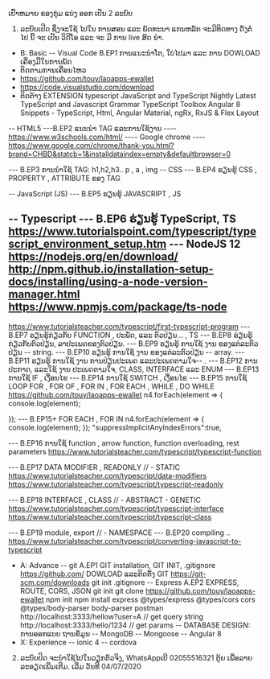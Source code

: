 ເປົ້າຫມາຍ ຂອງກຸ່ມ ແບ່ງ ອອກ ເປັນ 2 ລະບົບ
1. ລະບົບເປີດ ຊຶ່ງຈະໃຊ້ ໄປໃນ ການສອນ ແລະ ພັດທະນາ ແກນຫລັກ ຈະມີທິດທາງ ດັ່ງຕໍ່ ໄປ ນີ້ ຈະ ເປັນ ວິດີໂອ ແລະ ຈະ ມີ ການ live ສົດ ນຳ. 

- B: Basic
-- Visual Code
B.EP1 ການແນະນຳໂຕ, ໃບ່ໄປມາ ແລະ ການ DOWLOAD ເຄື່ອງມືໃນການພັດ
- ຕິດຕາມການເຄື່ອນໄຫວ
- https://github.com/touy/laoapps-ewallet
- https://code.visualstudio.com/download
- ຕິດຕ້າງ EXTENSION 
typescript
JavaScript and TypeScript Nightly
Latest TypeScript and Javascript Grammar
TypeScript Toolbox
Angular 8 Snippets - TypeScript, Html, Angular Material, ngRx, RxJS & Flex Layout

-- HTML5
---B.EP2 ແນະນຳ TAG ແລະການໃຊ້ງານ
---- https://www.w3schools.com/html/
---- Google chrome
---- https://www.google.com/chrome/thank-you.html?brand=CHBD&statcb=1&installdataindex=empty&defaultbrowser=0


--- B.EP3 ການນຳໃຊ້ TAG: h1,h2,h3.. p , a , img 
-- CSS
--- B.EP4 ຮຽນຮູ້ CSS , PROPERTY , ATTRIBUTE ຂອງ TAG

-- JavaScript (JS)
--- B.EP5 ຮຽນຮູ້ JAVASCRIPT , JS

-- Typescript
--- B.EP6 ຮ່ຽນຮູ້ TypeScript, TS
https://www.tutorialspoint.com/typescript/typescript_environment_setup.htm
--- NodeJS 12
https://nodejs.org/en/download/
http://npm.github.io/installation-setup-docs/installing/using-a-node-version-manager.html
https://www.npmjs.com/package/ts-node
--- 
https://www.tutorialsteacher.com/typescript/first-typescript-program
--- B.EP7 ຮຽນຮູ້ກ່ຽວກັບ FUNCTION , ປະພັດ, ແລະ ຕົວປ່ຽນ... , TS
--- B.EP8 ຮ່ຽນຮູ້ກ່ຽວກັບຕົວປ່ຽນ, ລາປະເພດຂອງຕົວປ່ຽນ.
--- B.EP9 ຮຽນຮູ້ ການໃຊ້ ງານ ຂອງແຕ່ລະຕົວປ່ຽນ -- string.
--- B.EP10 ຮຽນຮູ້ ການໃຊ້ ງານ ຂອງແຕ່ລະຕົວປ່ຽນ -- array.
--- B.EP11 ຮຽນຮູ້ ການໃຊ້ ງານ ການປ່ຽນປະເພດ ແລະປະເພດຕາມໃຈ-- .
--- B.EP12 ການປະກາດ, ແລະໃຊ້ ງານ ປະເພດຕາມໃຈ, CLASS, INTERFACE ແລະ ENUM
--- B.EP13 ການໃຊ້ IF , ເງື່ອນໄຂ
--- B.EP14 ການໃຊ້ SWITCH , ເງື່ອນໄຂ
--- B.EP15 ການໃຊ້ LOOP FOR , FOR OF , FOR IN , FOR EACH , WHILE , DO WHILE
https://github.com/touy/laoapps-ewallet
n4.forEach(element => {
    console.log(element);
    
});
--- B.EP15+ FOR EACH , FOR IN 
n4.forEach(element => {
    console.log(element);
});
"suppressImplicitAnyIndexErrors":true,

--- B.EP16 ການໃຊ້  function , arrow function, function overloading, rest parameters
https://www.tutorialsteacher.com/typescript/typescript-function

--- B.EP17 DATA MODIFIER , READONLY // - STATIC
https://www.tutorialsteacher.com/typescript/data-modifiers
https://www.tutorialsteacher.com/typescript/typescript-readonly

--- B.EP18 INTERFACE , CLASS // - ABSTRACT  - GENETIC
https://www.tutorialsteacher.com/typescript/typescript-interface
https://www.tutorialsteacher.com/typescript/typescript-class

--- B.EP19 module, export // - NAMESPACE
--- B.EP20 compiling ..
https://www.tutorialsteacher.com/typescript/converting-javascript-to-typescript





- A: Advance
-- git
A.EP1 GIT installation, GIT INIT, .gitignore
https://github.com/
DOWLOAD ແລະຕິດຕັ້ງ GIT
https://git-scm.com/downloads
git init 
.gitignore
-- Express
A.EP2 EXPRESS, ROUTE, CORS, JSON
git init
git clone https://github.com/touy/laoapps-ewallet
npm init
npm install express @types/express @types/cors cors @types/body-parser body-parser
postman
http://localhost:3333/hellow?user=A // get query string
http://localhost:3333/hello/1234 // get params
-- DATABASE DESIGN: ການອອກແບບ ຖານຂໍ້ມູນ
-- MongoDB
-- Mongoose
-- Angular 8
- X: Experience
-- ionic 4
-- cordova
2. ລະບົບປິດ  ຈະນຳໃຊ້ໄປໃນວຽກຕົວຈິງ, WhatsAppເບີ 02055516321 ຕູ້ຍ ເພື່ອລາຍລະອຽດເພີ່ມເຕີມ.
ເລີ່ມ ວັນທີ 04/07/2020